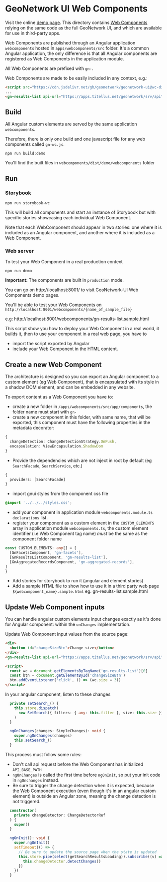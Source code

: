 # GeoNetwork UI Web Components

Visit the online [demo page](https://geonetwork.github.io/geonetwork-ui/main/demo/webcomponents/).
This directory contains [Web Components](https://developer.mozilla.org/en-US/docs/Web/Web_Components) relying on the same code as the full GeoNetwork UI, and which are available for use in third-party apps.

Web Components are published through an Angular application `webcomponents` hosted in `apps/webcomponents/src` folder. It's a common Angular application, the only difference is that all Angular components
are registered as Web Components in the application module.

All Web Components are prefixed with `gn-`.

Web Components are made to be easily included in any context, e.g.:

```html
<script src="https://cdn.jsdelivr.net/gh/geonetwork/geonetwork-ui@wc-dist-main/gn-wc.js"></script>
...
<gn-results-list api-url="https://apps.titellus.net/geonetwork/srv/api" size="10" layout="TITLE" filters="soil"></gn-results-list>
```

## Build

All Angular custom elements are served by the same application `webcomponents`.

Therefore, there is only one build and one javascript file for any web components called `gn-wc.js`.

```
npm run build:demo
```

You'll find the built files in `webcomponents/dist/demo/webcomponents` folder

## Run

### Storybook

```shell script
npm run storybook-wc
```

This will build all components and start an instance of Storybook but with specific stories showcasing each individual Web Component.

Note that each WebComponent should appear in two stories: one where it is included as an Angular component, and another where it is included as a Web Component.

### Web server

To test your Web Component in a real production context

```shell script
npm run demo
```

**Important:** The components are built in `production` mode.

You can go on http://localhost:8001/ to visit GeoNetwork-UI Web Components demo pages.

You'll be able to test your Web Components on `http://localhost:8001/webcomponents/{name_of_sample_file}`

e.g: http://localhost:8001/webcomponents/gn-results-list.sample.html

This script show you how to deploy your Web Component in a real world, it builds it, then to use your component in a real web page, you have to

- import the script exported by Angular
- include your Web Component in the HTML content.

## Create a new Web Component

The architecture is designed so you can export an Angular component to a custom element (eg Web Component),
that is encapsulated with its style in a shadow DOM element, and can be embedded in any website.

To export content as a Web Component you have to:

- create a new folder in `/apps/webcomponents/src/app/components`, the folder name must start with `gn-`
- create a new component in this folder, with same name, that will be exported, this component must have the following properties in the metadata decorator:

```typescript
{
  changeDetection: ChangeDetectionStrategy.OnPush,
  encapsulation: ViewEncapsulation.ShadowDom
}
```

- Provide the dependencies which are not inject in root by default (eg `SearchFacade`, `SearchService`, etc.)

```typescript
{
  providers: [SearchFacade]
}
```

- import gnui styles from the component css file

```css
@import '../../../styles.css';
```

- add your component in application module `webcomponents.module.ts` `declarations` list.
- register your component as a custom element in the `CUSTOM_ELEMENTS` array in application module `webcomponents.ts`, the custom element identifier (i.e Web Component tag name) _must_ be the same as the component folder name

```typescript
const CUSTOM_ELEMENTS: any[] = [
  [GnFacetsComponent, 'gn-facets'],
  [GnResultsListComponent, 'gn-results-list'],
  [GnAggregatedRecordsComponent, 'gn-aggregated-records'],
]
}
```

- Add stories for storybook to run it (angular and element stories)
- Add a sample HTML file to show how to use it in a third party web page `${webcomponent_name}.sample.html` eg. gn-results-list.sample.html

## Update Web Component inputs

You can handle angular custom elements input changes exactly as it's done for Angular component: within the `onChanges` implementation.

Update Web Component input values from the source page:

```html
<div>
  <button id="changeSizeBtn">Change size</button>
</div>
<gn-results-list api-url="https://apps.titellus.net/geonetwork/srv/api"></gn-results-list>

<script>
  const wc = document.getElementsByTagName('gn-results-list')[0]
  const btn = document.getElementById('changeSizeBtn')
  btn.addEventListener('click', () => (wc.size = 3))
</script>
```

In your angular component, listen to these changes

```typescript
  private setSearch_() {
    this.store.dispatch(
      new SetSearch({ filters: { any: this.filter }, size: this.size })
    )
  }

  ngOnChanges(changes: SimpleChanges): void {
    super.ngOnChanges(changes)
    this.setSearch_()
  }
```

This process must follow some rules:

- Don't call api request before the Web Component has initialized `API_BASE_PATH`
- `ngOnChanges` is called the first time before `ngOnInit`, so put your init code in `ngOnchanges` instead.
- Be sure to trigger the change detection when it is expected, because the Web Component execution (even though it's in an angular custom element) is outside an Angular zone, meaning the change detection is not triggered.

```typescript
  constructor(
    private changeDetector: ChangeDetectorRef
  ) {
    super()
  }

  ngOnInit(): void {
    super.ngOnInit()
    setTimeout(() => {
      // Be sure to update the source page when the state is updated
      this.store.pipe(select(getSearchResultsLoading)).subscribe((v) => {
        this.changeDetector.detectChanges()
      })
    })
  }
```
